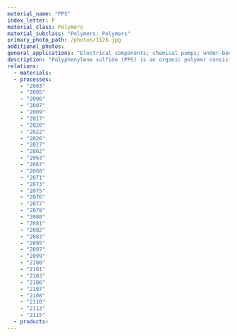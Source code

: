 ```yaml
---
material_name: "PPS"
index_letter: P
material_class: Polymers
material_subclass: "Polymers: Polymers"
primary_photo_path: /photos/1126.jpg
additional_photos:
general_applications: "Electrical components; chemical pumps; under-bonnet components; coatings for chemical and/or abrasion resistance."
description: "Polyphenylene sulfide (PPS) is an organic polymer consisting of aromatic rings linked with sulfides. Synthetic fiber and textiles derived from this polymer are known to resist chemical and thermal attack. PPS is used to make filter fabric for coal boilers, papermaking felts, electrical insulation, specialty membranes, gaskets, and packings. PPS is the precursor to a conducting polymer of the semi-flexible rod polymer family. PPS, which is otherwise insulating, can be converted to the semiconducting form by oxidation or use of dopants. PPS is an engineering plastic, commonly used today as a high-performance thermoplastic. It can be molded, extruded, or machined to high tolerances. In its pure solid form, it may be opaque white to light tan in color. Maximum service temperature is 218 C."
relations:
  - materials:
  - processes:
    - "2003"
    - "2005"
    - "2006"
    - "2007"
    - "2009"
    - "2017"
    - "2020"
    - "2022"
    - "2026"
    - "2027"
    - "2062"
    - "2063"
    - "2067"
    - "2068"
    - "2071"
    - "2073"
    - "2075"
    - "2076"
    - "2077"
    - "2078"
    - "2080"
    - "2081"
    - "2082"
    - "2083"
    - "2095"
    - "2097"
    - "2099"
    - "2100"
    - "2101"
    - "2103"
    - "2106"
    - "2107"
    - "2108"
    - "2110"
    - "2113"
    - "2115"
  - products:
---
```

